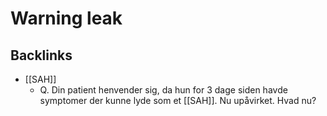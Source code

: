 # Warning leak
## Backlinks
* [[SAH]]
	* Q. Din patient henvender sig, da hun for 3 dage siden havde symptomer der kunne lyde som et [[SAH]]. Nu upåvirket. Hvad nu? 

<!-- #anki/tag/med/Neurology #anki/deck/Medicine #anki/tag/med/Neurosurgery #anki/tag/med/GP -->

<!-- {BearID:089083BC-2A91-482E-9621-C8E8D33CC225-3083-00000CBD2639F6E4} -->
